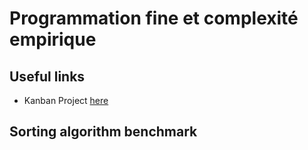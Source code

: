 # Programmation fine et complexité empirique

## Useful links

* Kanban Project [here](https://github.com/acouvreur/pfce-tri/projects/1)

## Sorting algorithm benchmark

